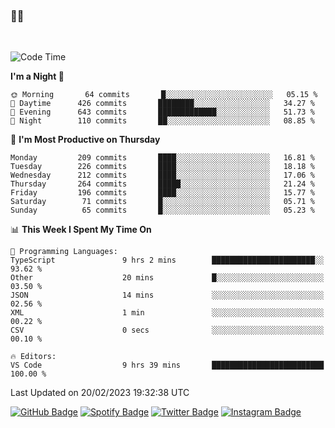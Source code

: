 ### 🤙🍺

<!-- <a href="https://github-readme-stats.vercel.app/api?username=hzak2xx&count_private=true&show_icons=true&theme=dracula">
  <img align="center" src="https://github-readme-stats.vercel.app/api?username=hzak2xx&count_private=true&show_icons=true&theme=dracula" />
</a>
</br> -->
</br>

<!--START_SECTION:waka-->
![Code Time](http://img.shields.io/badge/Code%20Time-2%2C178%20hrs%2058%20mins-blue)

**I'm a Night 🦉** 

```text
🌞 Morning       64 commits       █░░░░░░░░░░░░░░░░░░░░░░░░   05.15 % 
🌆 Daytime      426 commits       ████████░░░░░░░░░░░░░░░░░   34.27 % 
🌃 Evening      643 commits       █████████████░░░░░░░░░░░░   51.73 % 
🌙 Night        110 commits       ██░░░░░░░░░░░░░░░░░░░░░░░   08.85 % 

```
📅 **I'm Most Productive on Thursday** 

```text
Monday         209 commits       ████░░░░░░░░░░░░░░░░░░░░░   16.81 % 
Tuesday        226 commits       ████░░░░░░░░░░░░░░░░░░░░░   18.18 % 
Wednesday      212 commits       ████░░░░░░░░░░░░░░░░░░░░░   17.06 % 
Thursday       264 commits       █████░░░░░░░░░░░░░░░░░░░░   21.24 % 
Friday         196 commits       ████░░░░░░░░░░░░░░░░░░░░░   15.77 % 
Saturday        71 commits       █░░░░░░░░░░░░░░░░░░░░░░░░   05.71 % 
Sunday          65 commits       █░░░░░░░░░░░░░░░░░░░░░░░░   05.23 % 

```


📊 **This Week I Spent My Time On** 

```text
💬 Programming Languages: 
TypeScript               9 hrs 2 mins        ███████████████████████░░   93.62 % 
Other                    20 mins             █░░░░░░░░░░░░░░░░░░░░░░░░   03.50 % 
JSON                     14 mins             ░░░░░░░░░░░░░░░░░░░░░░░░░   02.56 % 
XML                      1 min               ░░░░░░░░░░░░░░░░░░░░░░░░░   00.22 % 
CSV                      0 secs              ░░░░░░░░░░░░░░░░░░░░░░░░░   00.10 % 

🔥 Editors: 
VS Code                  9 hrs 39 mins       █████████████████████████   100.00 % 

```


 Last Updated on 20/02/2023 19:32:38 UTC
<!--END_SECTION:waka-->

[![GitHub Badge](https://img.shields.io/badge/GitHub-100000?style=for-the-badge&logo=github&logoColor=white)](https://github.com/hzak2xx)
[![Spotify Badge](https://img.shields.io/badge/Spotify-1ED760?&style=for-the-badge&logo=spotify&logoColor=white)](https://open.spotify.com/user/uf90s6sbbh75a1mt44clkhkvf)
[![Twitter Badge](https://img.shields.io/badge/Twitter-1DA1F2?style=for-the-badge&logo=twitter&logoColor=white)](https://twitter.com/hzak2xx)
[![Instagram Badge](https://img.shields.io/badge/Instagram-E4405F?style=for-the-badge&logo=instagram&logoColor=white)](https://www.instagram.com/hzak2xx/)
